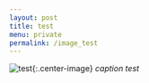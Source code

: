 ```yaml
---
layout: post
title: test
menu: private
permalink: /image_test
---
```


![test](/images/2019-02-01/center.png){:.center-image}
*caption test*

